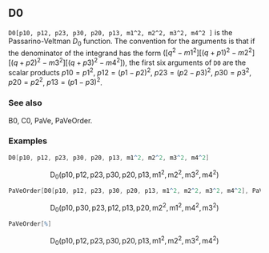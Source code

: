 ##  D0 

`D0[p10, p12, p23, p30, p20, p13, m1^2, m2^2, m3^2, m4^2 ]` is the Passarino-Veltman $D_0$ function. The convention for the arguments is that if the denominator of the integrand has the form $([q^2-m1^2] [(q+p1)^2-m2^2] [(q+p2)^2-m3^2] [(q+p3)^2-m4^2])$, the first six arguments of `D0` are the scalar products $p10 = p1^2$, $p12 = (p1-p2)^2$, $p23 = (p2-p3)^2$, $p30 = p3^2$, $p20 = p2^2$, $p13 = (p1-p3)^2$.

###  See also 

B0, C0, PaVe, PaVeOrder.

###  Examples 

```mathematica
D0[p10, p12, p23, p30, p20, p13, m1^2, m2^2, m3^2, m4^2]
```

$$\text{D}_0\left(\text{p10},\text{p12},\text{p23},\text{p30},\text{p20},\text{p13},\text{m1}^2,\text{m2}^2,\text{m3}^2,\text{m4}^2\right)$$

```mathematica
PaVeOrder[D0[p10, p12, p23, p30, p20, p13, m1^2, m2^2, m3^2, m4^2], PaVeOrderList -> {p13, p20}]
```

$$\text{D}_0\left(\text{p10},\text{p30},\text{p23},\text{p12},\text{p13},\text{p20},\text{m2}^2,\text{m1}^2,\text{m4}^2,\text{m3}^2\right)$$

```mathematica
PaVeOrder[%]
```

$$\text{D}_0\left(\text{p10},\text{p12},\text{p23},\text{p30},\text{p20},\text{p13},\text{m1}^2,\text{m2}^2,\text{m3}^2,\text{m4}^2\right)$$